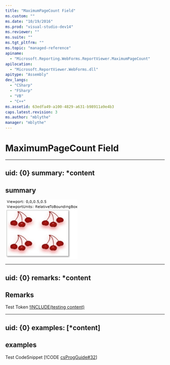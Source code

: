 ```yaml
---
title: "MaximumPageCount Field"
ms.custom: ""
ms.date: "10/19/2016"
ms.prod: "visual-studio-dev14"
ms.reviewer: ""
ms.suite: ""
ms.tgt_pltfrm: ""
ms.topic: "managed-reference"
apiname: 
  - "Microsoft.Reporting.WebForms.ReportViewer.MaximumPageCount"
apilocation: 
  - "Microsoft.ReportViewer.WebForms.dll"
apitype: "Assembly"
dev_langs: 
  - "CSharp"
  - "FSharp"
  - "VB"
  - "C++"
ms.assetid: 63edfa49-a100-4829-a631-b98911a9e4b3
caps.latest.revision: 3
ms.author: "mblythe"
manager: "mblythe"
---
```

# MaximumPageCount Field
---  
uid: {0}
summary: *content  
--- 

## summary
![hahha](../../../../Override\Microsoft.Reporting.WinForms\ServerReport\Timeout/media/0.png)

---  
uid: {0}
remarks: *content  
---  
  
## Remarks  
Test Token [!INCLUDE(testing content)](../../../../Override\Microsoft.Reporting.WebForms\IReportViewerMessages3/includes/ado_whidbey_long_md.md)

---  
uid: {0}
examples: [*content]
---  
  
## examples  
Test CodeSnippet [!CODE [csProgGuide#32](../CodeSnippet/VS_Snippets_VBCSharp/csProsgGuide#32)] 
